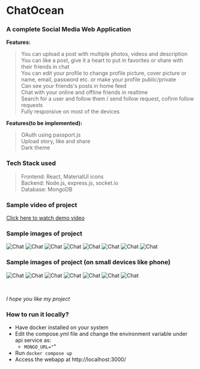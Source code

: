 # ChatOcean
### A complete Social Media Web Application
**Features:**
> You can upload a post with multiple photos, videos and description<br>
> You can like a post, give it a heart to put in favorites or share with their friends in chat<br>
> You can edit your profile to change profile picture, cover picture or name, email, password etc. or make your profile public/private<br>
> Can see your friends's posts in home feed <br>
> Chat with your online and offline friends in realtime <br>
> Search for a user and follow them / send follow request, cofirm follow requests<br>
> Fully responsive on most of the devices<br>

**Features(to be implemented):**
> OAuth using passport.js<br>
> Upload story, like and share<br>
> Dark theme<br>

### Tech Stack used
> Frontend: React, MaterialUI icons<br>
> Backend: Node.js, express.js, socket.io<br>
> Database: MongoDB<br>

### Sample video of project
[Click here to watch demo video](https://youtu.be/nsAT9Fd6M2M)

### Sample images of project
![Chat](https://raw.githubusercontent.com/pacifier121/chatocean/samples/images/login.png)
![Chat](/container/images/edit_profile.png)
![Chat](/container/images/profile.png)
![Chat](/container/images/followers.png)
![Chat](/container/images/create_post.png)
![Chat](/container/images/share_post.png)
![Chat](/container/images/post_page.png)
![Chat](/container/images/notifs.png)

### Sample images of project (on small devices like phone)
![Chat](/container/images/small/login.png)
![Chat](/container/images/small/home.png)
![Chat](/container/images/small/profile.png)
![Chat](/container/images/small/followings.png)
![Chat](/container/images/small/chat.png)
![Chat](/container/images/small/share.png)
![Chat](/container/images/small/notifs.png)

<br>

*I hope you like my project*

### How to run it locally?
- Have docker installed on your system
- Edit the compose.yml file and change the environment variable under api service as:
  - <code>MONGO_URL="<Connection string of some MongoDB DB present locally or remotely></code>"
- Run <code>docker compose up</code>
- Access the webapp at http://localhost:3000/ 